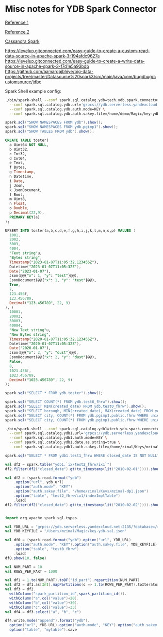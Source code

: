 # Misc notes for YDB Spark Connector

[Reference 1](https://jaceklaskowski.github.io/spark-workshop/slides/spark-sql-Developing-Custom-Data-Source.html)

[Reference 2](https://jaceklaskowski.gitbooks.io/mastering-spark-sql/content/spark-sql-data-source-api-v2.html)

[Cassandra Spark](https://github.com/datastax/spark-cassandra-connector)

https://levelup.gitconnected.com/easy-guide-to-create-a-custom-read-data-source-in-apache-spark-3-194afdc9627a
https://levelup.gitconnected.com/easy-guide-to-create-a-write-data-source-in-apache-spark-3-f7d1e5a93bdb
https://github.com/aamargajbhiye/big-data-projects/tree/master/Datasource%20spark3/src/main/java/com/bugdbug/customsource/jdbc

Spark Shell example config:

```bash
./bin/spark-shell --conf spark.sql.catalog.ydb=tech.ydb.spark.connector.YdbCatalog \
  --conf spark.sql.catalog.ydb.url='grpcs://ydb.serverless.yandexcloud.net:2135/?database=/ru-central1/b1gfvslmokutuvt2g019/etnuogblap3e7dok6tf5' \
  --conf spark.sql.catalog.ydb.auth.mode=KEY \
  --conf spark.sql.catalog.ydb.auth.sakey.file=/home/demo/Magic/key-ydb-sa1.json
```



```scala
spark.sql("SHOW NAMESPACES FROM ydb").show();
spark.sql("SHOW NAMESPACES FROM ydb.pgimp1").show();
spark.sql("SHOW TABLES FROM ydb").show();
```

```sql
CREATE TABLE toster(
  a Uint64 NOT NULL,
  b Uint32,
  c Int32,
  d Int64,
  e Text,
  f Bytes,
  g Timestamp,
  h Datetime,
  i Date,
  j Json,
  k JsonDocument,
  l Bool,
  m Uint8,
  n Float,
  o Double,
  p Decimal(22,9),
  PRIMARY KEY(a)
);

UPSERT INTO toster(a,b,c,d,e,f,g,h,i,j,k,l,m,n,o,p) VALUES (
  1001,
  2002,
  3003,
  4004,
  "Text string"u,
  "Bytes string",
  Timestamp("2023-01-07T11:05:32.123456Z"),
  Datetime("2023-01-07T11:05:32Z"),
  Date("2023-01-07"),
  Json(@@{"x": 1, "y": "test"}@@),
  JsonDocument(@@{"x": 1, "y": "test"}@@),
  True,
  7,
  123.456f,
  123.456789,
  Decimal("123.456789", 22, 9)
), (
  10001,
  20002,
  30003,
  40004,
  "New Text string"u,
  "New Bytes string",
  Timestamp("2020-01-07T11:05:32.123456Z"),
  Datetime("2020-01-07T11:05:32Z"),
  Date("2020-01-07"),
  Json(@@{"x": 2, "y": "dust"}@@),
  JsonDocument(@@{"x": 2, "y": "dust"}@@),
  False,
  8,
  1023.456f,
  1023.456789,
  Decimal("1023.456789", 22, 9)
);
```

```scala
spark.sql("SELECT * FROM ydb.toster").show();

spark.sql("SELECT COUNT(*) FROM ydb.test0_fhrw").show();
spark.sql("SELECT MIN(created_date) FROM ydb.test0_fhrw").show();
spark.sql("SELECT borough, MIN(created_date), MAX(created_date) FROM ydb.test0_fhrw GROUP BY borough ORDER BY borough").show();
spark.sql("SELECT city, COUNT(*) FROM ydb.pgimp1.public.fhrw WHERE unique_key<'2' GROUP BY city ORDER BY COUNT(*) DESC LIMIT 5").show(100, false);
spark.sql("SELECT city, COUNT(*) FROM ydb.pgimp1.public.fhrw WHERE unique_key<'2' AND unique_key>='1' GROUP BY city ORDER BY COUNT(*) DESC LIMIT 5").show(100, false);
```

```bash
./bin/spark-shell --conf spark.sql.catalog.ydb1=tech.ydb.spark.connector.YdbCatalog \
  --conf spark.sql.catalog.ydb1.url='grpcs://ydb.serverless.yandexcloud.net:2135/?database=/ru-central1/b1gfvslmokutuvt2g019/etnd6mguvlul8qm4psvn' \
  --conf spark.sql.catalog.ydb1.auth.mode=KEY \
  --conf spark.sql.catalog.ydb1.date.as.string=true \
  --conf spark.sql.catalog.ydb1.auth.sakey.file=/home/zinal/Keys/mzinal-dp1.json
```

```scala
spark.sql("SELECT * FROM ydb1.test1_fhrw WHERE closed_date IS NOT NULL").show(10, false)

val df2 = spark.table("ydb1.`ix/test2_fhrw/ix1`")
df2.filter(df2("closed_date").gt(to_timestamp(lit("2010-02-01")))).show(10, false)

val df2 = (spark.read.format("ydb")
    .option("url", ydb_url)
    .option("auth.mode", "KEY")
    .option("auth.sakey.file", "/home/zinal/Keys/mzinal-dp1.json")
    .option("table", "test2_fhrw/ix1/indexImplTable")
    .load)
df2.filter(df2("closed_date").gt(to_timestamp(lit("2010-02-02")))).show(10, false)
```

```scala

import org.apache.spark.sql.types._

val YDB_URL = "grpcs://ydb.serverless.yandexcloud.net:2135/?database=/ru-central1/b1gfvslmokutuvt2g019/etnuogblap3e7dok6tf5"
val YDB_KEYFILE = "/Users/mzinal/Magic/key-ydb-sa1.json"

val df0 = (spark.read.format("ydb").option("url", YDB_URL)
    .option("auth.mode", "KEY").option("auth.sakey.file", YDB_KEYFILE)
    .option("table", "test0_fhrw")
    .load)
df0.show(10, false)

val NUM_PART = 10
val ROWS_PER_PART = 1000

val df1 = 1.to(NUM_PART).toDF("id_part").repartition(NUM_PART)
val df2 = df1.as[Int].mapPartitions(c => 1.to(ROWS_PER_PART).toIterator)
val df3 = df2.
  withColumn("spark_partition_id",spark_partition_id()).
  withColumn("a",col("value")+20).
  withColumn("b",col("value")+30).
  withColumn("c",col("value")+33)
val df4 = df3.select("a", "b", "c")

df4.write.mode("append").format("ydb").
  option("url", YDB_URL).option("auth.mode", "KEY").option("auth.sakey.file", YDB_KEYFILE).
  option("table", "mytable").save

```
